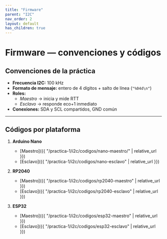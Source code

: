 ```yaml
---
title: "Firmware"
parent: "I2C"
nav_order: 2
layout: default
has_children: true
---
```


# Firmware — convenciones y códigos

## Convenciones de la práctica
- **Frecuencia I2C:** 100 kHz  
- **Formato de mensaje:** entero de 4 dígitos + salto de línea (`"%04d\n"`)  
- **Roles:**  
  - *Maestro* → inicia y mide RTT  
  - *Esclavo* → responde eco+1 inmediato  
- **Conexiones:** SDA y SCL compartidos, GND común

---

## Códigos por plataforma

1. **Arduino Nano**
   - [Maestro]({{ "/practica-1/i2c/codigos/nano-maestro/" | relative_url }})
   - [Esclavo]({{ "/practica-1/i2c/codigos/nano-esclavo" | relative_url }})

2. **RP2040**
   - [Maestro]({{ "/practica-1/i2c/codigos/rp2040-maestro" | relative_url }})
   - [Esclavo]({{ "/practica-1/i2c/codigos/rp2040-esclavo" | relative_url }})

3. **ESP32**
   - [Maestro]({{ "/practica-1/i2c/codigos/esp32-maestro" | relative_url }})
   - [Esclavo]({{ "/practica-1/i2c/codigos/esp32-esclavo" | relative_url }})
